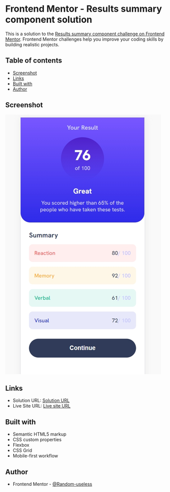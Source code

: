 # Frontend Mentor - Results summary component solution

This is a solution to the [Results summary component challenge on Frontend Mentor](https://www.frontendmentor.io/challenges/results-summary-component-CE_K6s0maV). Frontend Mentor challenges help you improve your coding skills by building realistic projects.

## Table of contents

- [Screenshot](#screenshot)
- [Links](#links)
- [Built with](#built-with)
- [Author](#author)

## Screenshot

![](./screenshot.jpg)

## Links

- Solution URL: [Solution URL](https://github.com/Random-useless/frontendmentor-results-summary-component-solution)
- Live Site URL: [Live site URL](https://random-useless.github.io/frontendmentor-results-summary-component-solution/)

## Built with

- Semantic HTML5 markup
- CSS custom properties
- Flexbox
- CSS Grid
- Mobile-first workflow

## Author

- Frontend Mentor - [@Random-useless](https://www.frontendmentor.io/profile/Random-useless)
